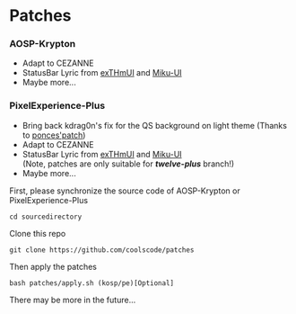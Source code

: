 # Patches

### AOSP-Krypton 
- Adapt to CEZANNE
- StatusBar Lyric from [exTHmUI](https://github.com/exthmui) and [Miku-UI](https://github.com/Miku-UI)
- Maybe more...
### PixelExperience-Plus
- Bring back kdrag0n's fix for the QS background on light theme (Thanks to [ponces'patch](https://github.com/ponces/treble_build_pe))
- Adapt to CEZANNE
- StatusBar Lyric from [exTHmUI](https://github.com/exthmui) and [Miku-UI](https://github.com/Miku-UI)  
(Note, patches are only suitable for ___twelve-plus___ branch!)
- Maybe more...  

First, please synchronize the source code of AOSP-Krypton or PixelExperience-Plus

```shell
cd sourcedirectory
```
Clone this repo

```shell
git clone https://github.com/coolscode/patches
```

Then apply the patches

```shell
bash patches/apply.sh (kosp/pe)[Optional]
```

There may be more in the future...
